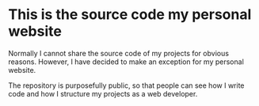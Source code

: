 # This is the source code my personal website

Normally I cannot share the source code of my projects for obvious reasons. However, I have decided to make an exception for my personal website.

The repository is purposefully public, so that people can see how I write code and how I structure my projects as a web developer.
